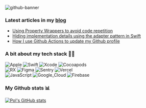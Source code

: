 ![github-banner](https://user-images.githubusercontent.com/24246926/132853586-aa11a8b2-9388-4f47-87d9-583db35f0ca7.png)

### Latest articles in my [blog](https://www.polpiella.dev)
- [Using Property Wrappers to avoid code repetition](https://polpiella.dev/avoiding-code-repetition-with-property-wrappers)
- [Hiding implementation details using the adapter pattern in Swift](https://polpiella.dev/hide-implementation-details-using-the-adapter-pattern)
- [How I use Github Actions to update my Github profile](https://polpiella.dev/updating-your-profile-readme-with-github-actions)

### A bit about my tech stack 🧑‍💻

![Apple](https://img.shields.io/badge/iOS-999999?style=for-the-badge&logo=apple&logoColor=white&labelColor=101010)
![Swift](https://img.shields.io/badge/Swift-FA7343?style=for-the-badge&logo=swift&logoColor=white&labelColor=101010)
![Xcode](https://img.shields.io/badge/Xcode-1575F9?style=for-the-badge&logo=xcode&logoColor=white&labelColor=101010)
![Cocoapods](https://img.shields.io/badge/Cocoapods-EE3322?style=for-the-badge&logo=cocoapods&logoColor=white&labelColor=101010)
</br>
![RX](https://img.shields.io/badge/ReactiveX-B7178C?style=for-the-badge&logo=ReactiveX&logoColor=white&labelColor=101010)
![Figma](https://img.shields.io/badge/Figma-F24E1E?style=for-the-badge&logo=figma&logoColor=white&labelColor=101010)
![Sentry](https://img.shields.io/badge/Sentry-362D59?style=for-the-badge&logo=sentry&logoColor=white&labelColor=101010)
![Vercel](https://img.shields.io/badge/Vercel-000000?style=for-the-badge&logo=vercel&logoColor=white&labelColor=101010)
</br>
![JavaScript](https://img.shields.io/badge/JavaScript-F7DF1E?style=for-the-badge&logo=javascript&logoColor=white&labelColor=101010)
![Google_Cloud](https://img.shields.io/badge/Google_Cloud-4285F4?style=for-the-badge&logo=googlecloud&logoColor=white&labelColor=101010)
![Firebase](https://img.shields.io/badge/Firebase-FFCA28?style=for-the-badge&logo=firebase&logoColor=white&labelColor=101010)
</br>

### My Github stats 📊

[![Pol's GitHub stats](https://github-readme-stats.vercel.app/api?username=pol-piella&theme=dracula)](https://github.com/anuraghazra/github-readme-stats)